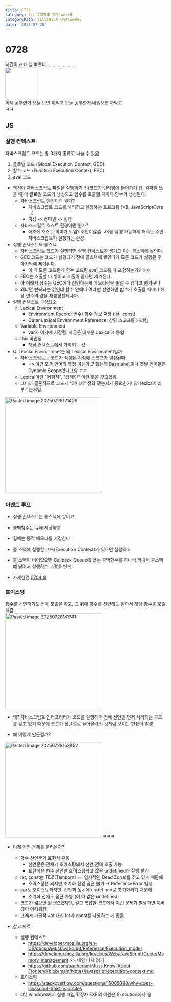 ```yaml
---
title: 0728
category: til-2025年-7月-week5
categoryPath: til\2025年\7月\week5
date: '2025-07-28'
---
```

# 0728  
시간이 ㄹㅇ 넘 빠르다.......................  
<img src="https://i.pinimg.com/1200x/41/c2/b7/41c2b7bb76e0ff30c6af0ef3e34cabac.jpg" width="100">  
어제 공부한거 오늘 보면 까먹고 오늘 공부한거 내일보면 까먹고  
ㅋㅋ

## JS  
### 실행 컨텍스트  
자바스크립트 코드는 총 3가지 종류로 나눌 수 있음  
1. 글로벌 코드 (Global Execution Context, GEC)  
2. 함수 코드 (Function Execution Context, FEC)  
3. eval 코드

- 엔진이 자바스크립트 파일을 실행하기 전(코드가 런타임에 들어가기 전, 컴파일 됐을 때)에 글로벌 코드가 생성되고 함수를 호출할 때마다 함수가 생성된다.  
	- 자바스크립트 엔진이란 뭔가?  
		- 자바스크립트 코드를 해석하고 실행하는 프로그램 (V8, JavaScriptCore ...)  
		- 파싱 -> 컴파일 -> 실행  
	- 자바스크립트 호스트 환경이란 뭔가?  
		- 애초에 호스트 의미가 뭐임? 주인이잖슴. JS를 실행 가능하게 해주는 주인.. 자바스크립트가 실행되는 환경.  
- 실행 컨텍스트와 콜스택  
	- 자바스크립트 코드가 실행되면 실행 컨텍스트가 생기고 이는 콜스택에 쌓인다.  
	- GEC 코드는 코드가 실행되기 전에 콜스택에 쌓였다가 모든 코드가 실행된 후 마지막에 제거된다.  
		- 이 때 모든 코드란게 함수 코드랑 eval 코드를 다 포함하는가? ㅇㅇ  
	- FEC는 호출할 때 쌓이고 호출이 끝나면 제거된다.  
	- 아 이래서 상수는 GEC에다 선언하는게 메모리량을 줄일 수 있다고 한거구나  
	- 왜냐면 반복되는 값인데 함수 안에다 여러번 선언하면 함수가 호출될 때마다 해당 변수의 값을 재생성할테니까.  
- 실행 컨텍스트 구성요소  
	- Lexical Environment  
		- Environment Record: 변수/ 함수 정보 저장 (let, const)  
		- Outer Lexical Environment Reference: 상위 스코프를 가리킴  
	- Variable Environment  
		- var가 여기에 저장됨. 지금은 대부분 Lexical에 통합  
	- this 바인딩  
		- 해당 컨텍스트에서 가리키는 값.   
- Q. Lexcial Environmnet는 왜 Lexical Environment일까  
	- 자바스크립트는 코드가 작성된 시점에 스코프가 결정된다.   
		- => 이건 모든 언어의 특징 아닌가..? 했는데 Bash shell이나 옛날 언어들은 Dynamic Scope였다고함 ㄷㄷ  
	- Lexical이란 "어휘적", "정적인" 이란 뜻을 갖고있음.  
	- 그니까 결론적으로 코드가 "어디서" 정의 됐는지가 중요한거니까 lexical이라 부르는거임.

<img src="/images/til/2025年/7月/week5/Pasted image 20250728121429.png" alt="Pasted image 20250728121429" width="300">  

### 이벤트 루프  
- 실행 컨텍스트는 콜스택에 쌓이고  
- 콜백함수는 큐에 저장하고  
- 힙에는 동적 메모리를 저장한다

- 콜 스택에 실행할 코드(Execution Context)가 있으면 실행하고  
- 콜 스택이 비어있으면 Callback Queue에 있는 콜백함수를 하나씩 꺼내서 콜스택에 넣어서 실행하는 과정을 반복  
- 자세한건 [0704 til](https://growth-log-kappa.vercel.app/blog/til/2025%E5%B9%B4/7%E6%9C%88/week1/0704#js-%E1%84%83%E1%85%A9%E1%86%BC%E1%84%8C%E1%85%A1%E1%86%A8-%E1%84%85%E1%85%A5%E1%86%AB%E1%84%90%E1%85%A1%E1%84%8B%E1%85%B5%E1%86%B7-%E1%84%8B%E1%85%AF%E1%86%AB%E1%84%85%E1%85%B5)

### 호이스팅  
함수를 선언하기도 전에 호출을 하고, 그 뒤에 함수를 선언해도 알아서 해당 함수를 호출해줌.  
<img src="/images/til/2025年/7月/week5/Pasted image 20250728141741.png" alt="Pasted image 20250728141741" width="300">  
- 왜? 자바스크립트 인터프리터가 코드를 실행하기 전에 선언을 먼저 처리하는 구조를 갖고 있기 때문에 코드가 상단으로 끌어올려진 것처럼 보이는 현상이 발생

- 왜 이렇게 만든걸까?  
<img src="/images/til/2025年/7月/week5/Pasted image 20250728153852.png" alt="Pasted image 20250728153852" width="300">  
ㅋㅋㅋ

- 이게 어떤 문제를 불러올까?  
	- 함수 선언문과 표현식 혼동  
		- 선언문은 전체가 호이스팅돼서 선언 전에 호출 가능  
		- 표현식은 변수 선언만 호이스팅되고 값은 undefined라 실행 불가  
	- let, const는 TDZ(Temporal == 일시적인 Dead Zone)를 갖고 있기 때문에  
		- 호이스팅은 되지만 초기화 전엔 접근 불가 → ReferenceError 발생  
	- var도 호이스팅되지만, 선언과 동시에 undefined로 초기화되기 때문에  
		- 초기화 전에도 접근 가능 (이 때 값은 undefined)  
	- 코드가 짧으면 상관없겠지만, 길고 복잡한 코드에서 이런 문제가 발생하면 디버깅이 어려워짐  
	- 그래서 가급적 var 대신 let과 const를 사용하는 게 좋음


- 참고 자료  
	- 실행 컨텍스트  
		- https://developer.mozilla.org/en-US/docs/Web/JavaScript/Reference/Execution_model 
		- https://developer.mozilla.org/ko/docs/Web/JavaScript/Guide/Memory_management >> 내일 다시 읽기
		- https://github.com/baeharam/Must-Know-About-Frontend/blob/main/Notes/javascript/execution-context.md  
	- 호이스팅  
		- https://stackoverflow.com/questions/15005098/why-does-javascript-hoist-variables  
	- cf.) windows에서 실행 파일 확장자 EXE의 어원은 Execution에서 옴


